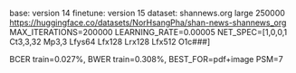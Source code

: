 base: version 14
finetune: version 15
dataset: shannews.org large 250000 https://huggingface.co/datasets/NorHsangPha/shan-news-shannews_org
MAX_ITERATIONS=200000
LEARNING_RATE=0.00005
NET_SPEC=[1,0,0,1 Ct3,3,32 Mp3,3 Lfys64 Lfx128 Lrx128 Lfx512 O1c###]

BCER train=0.027%,
BWER train=0.308%,
BEST_FOR=pdf+image
PSM=7